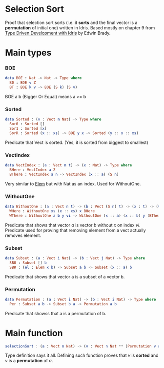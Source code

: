 # Selection Sort

Proof that selection sort sorts (i.e. it **sorts** and the final vector is a **permutation** of initial one) written in Idris. Based mostly on chapter 9 from [Type Driven Development with Idris](https://www.manning.com/books/type-driven-development-with-idris) by Edwin Brady.

# Main types

### BOE 
``` elm
data BOE : Nat -> Nat -> Type where
  B0 : BOE v Z
  BT : BOE k v -> BOE (S k) (S v)
```
BOE a b (Bigger Or Equal) means a >= b 

### Sorted
``` elm
data Sorted : (v : Vect n Nat) -> Type where
  Sor0 : Sorted []
  Sor1 : Sorted [x]
  SorR : Sorted (x :: xs) -> BOE y x -> Sorted (y :: x :: xs)
````
Predicate that Vect is sorted. (Yes, it is sorted from biggest to smallest)

### VectIndex
``` elm
data VectIndex : (a : Vect n t) -> (x : Nat) -> Type where
  BHere : VectIndex a Z
  BThere : VectIndex a n -> VectIndex (x :: a) (S n)
 ```
 Very similar to [Elem](https://github.com/idris-lang/Idris-dev/blob/master/libs/base/Data/Vect.idr#L599) but with Nat as an index. Used for WithoutOne.
 
### WithoutOne 
``` elm
data WithoutOne : (a : Vect n t) -> (b : Vect (S n) t) -> (x : t) -> (vi : VectIndex a i) -> Type where
  WHere : WithoutOne xs (x :: xs) x BHere
  WThere : WithoutOne a b y vi -> WithoutOne (x :: a) (x :: b) y (BThere vi)
```
Predicate that shows that vector *a* is vector *b* without *x* on index *vi*. Predicate used for proving that removing element from a vect actually removes element.

### Subset 
``` elm
data Subset : (a : Vect i Nat) -> (b : Vect j Nat) -> Type where
  SB0 : Subset [] b
  SBR : (el : Elem x b) -> Subset a b -> Subset (x :: a) b
 ```
Predicate that shows that vector a is a subset of a vector b.

### Permutation 
``` elm
data Permutation : (a : Vect i Nat) -> (b : Vect i Nat) -> Type where
  Per : Subset a b -> Subset b a -> Permutation a b
```
Predicate that showss that a is a permutation of b. 

# Main function
``` elm
selectionSort : (a : Vect n Nat) -> (v : Vect n Nat ** (Permutation v a, Sorted v))
```
Type definition says it all. Defining such function proves that *v* is **sorted** and *v* is a **permutation** of *a*.